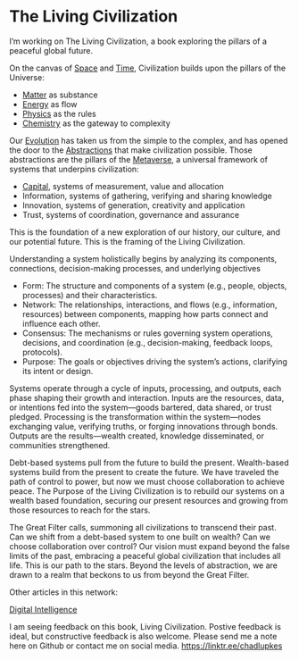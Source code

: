 # The Living Civilization

I’m working on The Living Civilization, a book exploring the pillars of a peaceful global future.

On the canvas of [Space](/space.md) and [Time](/time.md), Civilization builds upon the pillars of the Universe: 

- [Matter](/matter.md) as substance
- [Energy](/energy.md) as flow
- [Physics](/physics.md) as the rules
- [Chemistry](/chemistry.md) as the gateway to complexity

Our [Evolution](/evolution.md) has taken us from the simple to the complex, and has opened the door to the [Abstractions](/abstraction.md) that make civilization possible. Those abstractions are the pillars of the [Metaverse](/metaverse.md), a universal framework of systems that underpins civilization:

- [Capital](/capital.md), systems of measurement, value and allocation
- Information, systems of gathering, verifying and sharing knowledge
- Innovation, systems of generation, creativity and application
- Trust, systems of coordination, governance and assurance

This is the foundation of a new exploration of our history, our culture, and our potential future. This is the framing of the Living Civilization.

Understanding a system holistically begins by analyzing its components, connections, decision-making processes, and underlying objectives

- Form: The structure and components of a system (e.g., people, objects, processes) and their characteristics.
- Network: The relationships, interactions, and flows (e.g., information, resources) between components, mapping how parts connect and influence each other.
- Consensus: The mechanisms or rules governing system operations, decisions, and coordination (e.g., decision-making, feedback loops, protocols).
- Purpose: The goals or objectives driving the system’s actions, clarifying its intent or design.

Systems operate through a cycle of inputs, processing, and outputs, each phase shaping their growth and interaction. Inputs are the resources, data, or intentions fed into the system—goods bartered, data shared, or trust pledged. Processing is the transformation within the system—nodes exchanging value, verifying truths, or forging innovations through bonds. Outputs are the results—wealth created, knowledge disseminated, or communities strengthened.  

Debt-based systems pull from the future to build the present. Wealth-based systems build from the present to create the future. We have traveled the path of control to power, but now we must choose collaboration to achieve peace.  The Purpose of the Living Civilization is to rebuild our systems on a wealth based foundation, securing our present resources and growing from those resources to reach for the stars.

The Great Filter calls, summoning all civilizations to transcend their past. Can we shift from a debt-based system to one built on wealth? Can we choose collaboration over control? Our vision must expand beyond the false limits of the past, embracing a peaceful global civilization that includes all life. This is our path to the stars. Beyond the levels of abstraction, we are drawn to a realm that beckons to us from beyond the Great Filter.

Other articles in this network:

[Digital Intelligence](/digitalintelligence.md)

I am seeing feedback on this book, Living Civilization.  Postive feedback is ideal, but constructive feedback is also welcome.  Please send me a note here on Github or contact me on social media.  https://linktr.ee/chadlupkes
